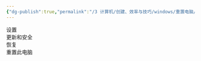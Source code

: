 ```yaml
---
{"dg-publish":true,"permalink":"/3 计算机/创建、效率与技巧/windows/重置电脑/","title":"重置电脑"}
---
```



设置  
更新和安全  
恢复  
重置此电脑